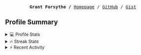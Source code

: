 <p><pre align="center"><strong>Grant Forsythe /</strong> <a href="https://www.grantwforsythe.com/">Homepage</a> / <a href="https://github.com/grantwforsythe">GitHub</a> / <a href="https://gist.github.com/grantwforsythe">Gist</a></pre></p>
 
<h2 align="left">Profile Summary</h2>
<details>
    <summary>💻 Profile Stats</summary>
    <div align="center">
        <img alt="GitHub stats" src="https://github-readme-stats.vercel.app/api?username=grantwforsythe&count_private=true&show_icons=true&hide=stars&border_radius=7&include_all_commits=true&hide_rank=true&custom_title=Grant%27s%20GitHub%20Stats">
        <img alt="Top languages" src="https://github-readme-stats.vercel.app/api/top-langs/?username=grantwforsythe&hide=jupyter+notebook,vim+script&layout=compact&langs_count=6">
    </div>
    <p style="font-size: 11px;" align="center">
        <strong>Note:</strong> Top languages is only a metric of the languages my public code consists of and doesn't reflect experience or skill level.
    </p>
</details>

<details>
    <summary>🔥 Streak Stats</summary>
        <div align="center">
            <img alt="Streak stats" src="https://github-readme-streak-stats.herokuapp.com/?user=grantwforsythe">
        </div>
</details>

 <details>
    <summary>⚡ Recent Activity</summary>
    
  <!--START_SECTION:activity-->
1. 💪 Opened PR [#136](https://github.com/siemens/ngx-datatable/pull/136) in [siemens/ngx-datatable](https://github.com/siemens/ngx-datatable)
2. ❗ Opened issue [#135](https://github.com/siemens/ngx-datatable/issues/135) in [siemens/ngx-datatable](https://github.com/siemens/ngx-datatable)
3. 🗣 Commented on [#1165](https://github.com/swimlane/ngx-datatable/issues/1165#issuecomment-2537682312) in [swimlane/ngx-datatable](https://github.com/swimlane/ngx-datatable)
4. 💪 Opened PR [#3546](https://github.com/toolkit-for-ynab/toolkit-for-ynab/pull/3546) in [toolkit-for-ynab/toolkit-for-ynab](https://github.com/toolkit-for-ynab/toolkit-for-ynab)
5. 🗣 Commented on [#3538](https://github.com/toolkit-for-ynab/toolkit-for-ynab/issues/3538#issuecomment-2504706270) in [toolkit-for-ynab/toolkit-for-ynab](https://github.com/toolkit-for-ynab/toolkit-for-ynab)
  <!--END_SECTION:activity-->
    
 </details>

